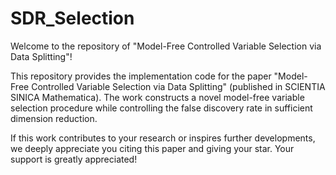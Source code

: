 # SDR_Selection
 Welcome to the repository of "Model-Free Controlled Variable Selection via Data Splitting"!

This repository provides the implementation code for the paper "Model-Free Controlled Variable Selection via Data Splitting" (published in SCIENTIA SINICA Mathematica). The work constructs a novel model-free variable selection procedure while controlling the false discovery rate in sufficient dimension reduction. 

If this work contributes to your research or inspires further developments, we deeply appreciate you citing this paper and giving your star. Your support is greatly appreciated!
